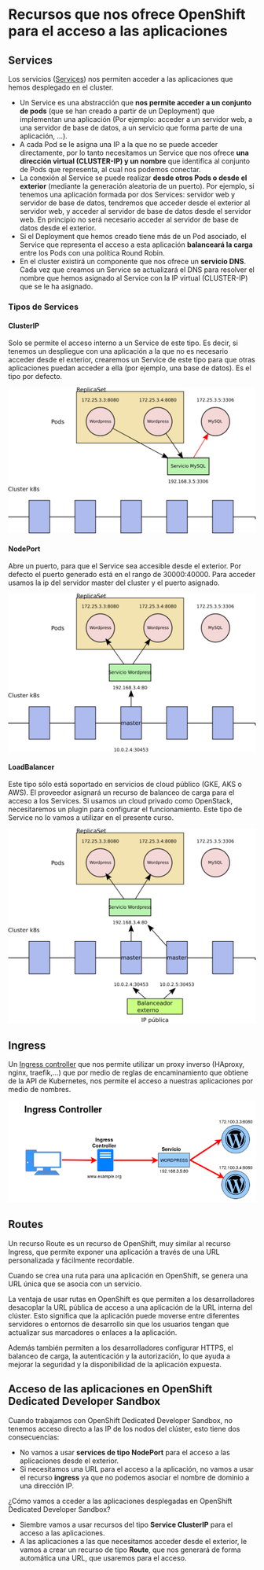 # Recursos que nos ofrece OpenShift para el acceso a las aplicaciones

## Services

Los servicios ([Services](https://kubernetes.io/docs/concepts/services-networking/service/)) nos permiten acceder a las aplicaciones que hemos desplegado en el cluster.

* Un Service es una abstracción que **nos permite acceder a un conjunto de pods** (que se han creado a partir de un Deployment) que implementan una aplicación (Por ejemplo: acceder a un servidor web, a una servidor de base de datos, a un servicio que forma parte de una aplicación, ...).
* A cada Pod se le asigna una IP a la que no se puede acceder directamente, por lo tanto necesitamos un Service que nos ofrece **una dirección virtual (CLUSTER-IP) y un nombre** que identifica al conjunto de Pods que representa, al cual nos podemos conectar.
* La conexión al Service se puede realizar **desde otros Pods o desde el exterior** (mediante la generación aleatoria de un puerto). Por ejemplo, si tenemos una aplicación formada por dos Services: servidor web y servidor de base de datos, tendremos que acceder desde el exterior al servidor web, y acceder al servidor de base de datos desde el servidor web. En principio no será necesario acceder al servidor de base de datos desde el exterior.
* Si el Deployment que hemos creado tiene más de un Pod asociado, el Service que representa el acceso a esta aplicación **balanceará la carga** entre los Pods con una política Round Robin.
* En el cluster existirá un componente que nos ofrece un **servicio DNS**. Cada vez que creamos un Service se actualizará el DNS para resolver el nombre que hemos asignado al Service con la IP virtual (CLUSTER-IP) que se le ha asignado.

### Tipos de Services

#### ClusterIP

Solo se permite el acceso interno a un Service de este tipo. Es decir, si tenemos un despliegue con una aplicación a la que no es necesario acceder desde el exterior, crearemos un Service de este tipo para que otras aplicaciones puedan acceder a ella (por ejemplo, una base de datos). Es el tipo por defecto. 

![clusterip](img/clusterip.png)

#### NodePort

Abre un puerto, para que el Service sea accesible desde el exterior. Por defecto el puerto generado está en el rango de 30000:40000. Para acceder usamos la ip del servidor master del cluster y el puerto asignado.

![nodeport](img/nodeport.png)

#### LoadBalancer

Este tipo sólo está soportado en servicios de cloud público (GKE, AKS o AWS). El proveedor asignará un recurso de balanceo de carga para el acceso a los Services. Si usamos un cloud privado como OpenStack, necesitaremos un plugin para configurar el funcionamiento. Este tipo de Service no lo vamos a utilizar en el presente curso.

![loadbalancer](img/loadbalancer.png)

## Ingress

Un [Ingress controller](https://kubernetes.io/docs/concepts/services-networking/ingress/) que nos permite utilizar un proxy inverso (HAproxy, nginx, traefik,...) que por medio de reglas de encaminamiento que obtiene de la API de Kubernetes, nos permite el acceso a nuestras aplicaciones por medio de nombres.

![ingress](img/ingress.png)

## Routes

Un recurso Route es un recurso de OpenShift, muy similar al recurso Ingress, que permite exponer una aplicación a través de una URL personalizada y fácilmente recordable.

Cuando se crea una ruta para una aplicación en OpenShift, se genera una URL única que se asocia con un servicio.

La ventaja de usar rutas en OpenShift es que permiten a los desarrolladores desacoplar la URL pública de acceso a una aplicación de la URL interna del clúster. Esto significa que la aplicación puede moverse entre diferentes servidores o entornos de desarrollo sin que los usuarios tengan que actualizar sus marcadores o enlaces a la aplicación.

Además también permiten a los desarrolladores configurar HTTPS, el balanceo de carga, la autenticación y la autorización, lo que ayuda a mejorar la seguridad y la disponibilidad de la aplicación expuesta.

## Acceso de las aplicaciones en OpenShift Dedicated Developer Sandbox

Cuando trabajamos con OpenShift Dedicated Developer Sandbox, no tenemos acceso directo a las IP de los nodos del clúster, esto tiene dos consecuencias:

* No vamos a usar **services de tipo NodePort** para el acceso a las aplicaciones desde el exterior.
* Si necesitamos una URL para el acceso a la aplicación, no vamos a usar el recurso **ingress** ya que no podemos asociar el nombre de dominio a una dirección IP.

¿Cómo vamos a cceder a las aplicaciones desplegadas en OpenShift Dedicated Developer Sandbox?

* Siembre vamos a usar recursos del tipo **Service ClusterIP** para el acceso a las aplicaciones.
* A las aplicaciones a las que necesitamos acceder desde el exterior, le vamos a crear un recurso de tipo **Route**, que nos generará de forma automática una URL, que usaremos para el acceso.